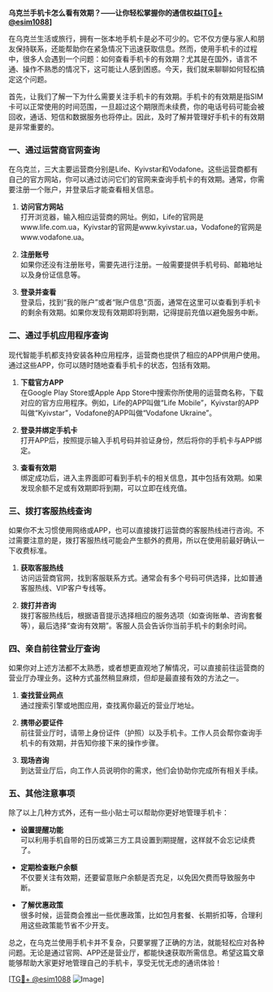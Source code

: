 **乌克兰手机卡怎么看有效期？——让你轻松掌握你的通信权益[[TG💪+ @esim1088](https://t.me/s/esim1088)]**

在乌克兰生活或旅行，拥有一张本地手机卡是必不可少的。它不仅方便与家人和朋友保持联系，还能帮助你在紧急情况下迅速获取信息。然而，使用手机卡的过程中，很多人会遇到一个问题：如何查看手机卡的有效期？尤其是在国外，语言不通、操作不熟悉的情况下，这可能让人感到困惑。今天，我们就来聊聊如何轻松搞定这个问题。

首先，让我们了解一下为什么需要关注手机卡的有效期。手机卡的有效期是指SIM卡可以正常使用的时间范围，一旦超过这个期限而未续费，你的电话号码可能会被回收，通话、短信和数据服务也将停止。因此，及时了解并管理好手机卡的有效期是非常重要的。

### 一、通过运营商官网查询

在乌克兰，三大主要运营商分别是Life、Kyivstar和Vodafone。这些运营商都有自己的官方网站，你可以通过访问它们的官网来查询手机卡的有效期。通常，你需要注册一个账户，并登录后才能查看相关信息。

1. **访问官方网站**  
   打开浏览器，输入相应运营商的网址。例如，Life的官网是www.life.com.ua，Kyivstar的官网是www.kyivstar.ua，Vodafone的官网是www.vodafone.ua。

2. **注册账号**  
   如果你还没有注册账号，需要先进行注册。一般需要提供手机号码、邮箱地址以及身份证信息等。

3. **登录并查看**  
   登录后，找到“我的账户”或者“账户信息”页面，通常在这里可以查看到手机卡的剩余有效期。如果你发现有效期即将到期，记得提前充值以避免服务中断。

### 二、通过手机应用程序查询

现代智能手机都支持安装各种应用程序，运营商也提供了相应的APP供用户使用。通过这些APP，你可以随时随地查看手机卡的状态，包括有效期。

1. **下载官方APP**  
   在Google Play Store或Apple App Store中搜索你所使用的运营商名称，下载对应的官方应用程序。例如，Life的APP叫做“Life Mobile”，Kyivstar的APP叫做“Kyivstar”，Vodafone的APP叫做“Vodafone Ukraine”。

2. **登录并绑定手机卡**  
   打开APP后，按照提示输入手机号码并验证身份，然后将你的手机卡与APP绑定。

3. **查看有效期**  
   绑定成功后，进入主界面即可看到手机卡的相关信息，其中包括有效期。如果发现余额不足或有效期即将到期，可以立即在线充值。

### 三、拨打客服热线查询

如果你不太习惯使用网络或APP，也可以直接拨打运营商的客服热线进行咨询。不过需要注意的是，拨打客服热线可能会产生额外的费用，所以在使用前最好确认一下收费标准。

1. **获取客服热线**  
   访问运营商官网，找到客服联系方式。通常会有多个号码可供选择，比如普通客服热线、VIP客户专线等。

2. **拨打并咨询**  
   拨打客服热线后，根据语音提示选择相应的服务选项（如查询账单、咨询套餐等），最后选择“查询有效期”。客服人员会告诉你当前手机卡的剩余时间。

### 四、亲自前往营业厅查询

如果你对上述方法都不太熟悉，或者想更直观地了解情况，可以直接前往运营商的营业厅办理业务。这种方式虽然稍显麻烦，但却是最直接有效的方法之一。

1. **查找营业网点**  
   通过搜索引擎或地图应用，查找离你最近的营业厅地址。

2. **携带必要证件**  
   前往营业厅时，请带上身份证件（护照）以及手机卡。工作人员会帮你查询手机卡的有效期，并告知你接下来的操作步骤。

3. **现场咨询**  
   到达营业厅后，向工作人员说明你的需求，他们会协助你完成所有相关手续。

### 五、其他注意事项

除了以上几种方式外，还有一些小贴士可以帮助你更好地管理手机卡：

- **设置提醒功能**  
  可以利用手机自带的日历或第三方工具设置到期提醒，这样就不会忘记续费了。

- **定期检查账户余额**  
  不仅要关注有效期，还要留意账户余额是否充足，以免因欠费而导致服务中断。

- **了解优惠政策**  
  很多时候，运营商会推出一些优惠政策，比如包月套餐、长期折扣等，合理利用这些政策能节省不少开支。

总之，在乌克兰使用手机卡并不复杂，只要掌握了正确的方法，就能轻松应对各种问题。无论是通过官网、APP还是营业厅，都能快速获取所需信息。希望这篇文章能够帮助大家更好地管理自己的手机卡，享受无忧无虑的通讯体验！

[[TG💪+ @esim1088](https://t.me/s/esim1088) ![Image](https://i.postimg.cc/4NQfJmqS/Snipaste-2025-05-13-00-14-12.png)]